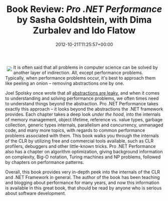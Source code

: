 ﻿---
title: 'Book Review: *Pro .NET Performance* by Sasha Goldshtein, with Dima Zurbalev and Ido Flatow'
date: 2012-10-21T11:25:57+00:00
---
<img style="float: left; padding: 5px;" src="http://i1.wp.com/ecx.images-amazon.com/images/I/513bgFFIlfL._SL160_.jpg?resize=121%2C160" />It is often said that all problems in computer science can be solved by another layer of indirection. All, except performance problems. Typically, when performance problems occur, it's best to approach them like peeling an onion &ndash; removing abstractions one by one.

<!-- more -->

Joel Spolsky once wrote that all [abstractions are leaky](http://www.joelonsoftware.com/articles/LeakyAbstractions.html), and when it comes to understanding and solving performance problems, we often times need to understand things beyond the abstraction. Pro .NET Performance takes exactly this approach &ndash; it looks beyond the abstractions the .NET framework provides. Each chapter takes a deep look *under the hood*, into the internals of memory management, object lifetime, reference vs. value types, garbage collection, generic types internals, parallelism and concurrency, unmanaged code, and many more topics, with regards to common performance problems associated with them. This book walks you through the internals of the CLR by utilizing free and commercial tools available, such as CLR profilers, debuggers and other little-known tricks. Pro .NET Performance also has a chapter on algorithm optimization, giving background information on complexity, Big-O notation, Turing machines and NP problems, followed by chapters on performance patterns.

Overall, this book provides very in-depth peek into the internals of the CLR and .NET Framework in general. The author of the book has been teaching and blogging about performance for many years, and now this information is available in this great book, that should be read by anyone who is serious about software development.
